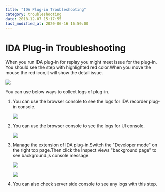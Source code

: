 ```yaml
---
title: "IDA Plug-in Troubleshooting"
category: troubleshooting
date: 2018-12-07 15:17:55
last_modified_at: 2020-06-16 16:50:00
---
```


# IDA Plug-in Troubleshooting
When you run IDA plug-in for replay you might meet issue for the plug-in. You should see the step with highlighted red color.When you move the mouse the red icon,it will show the detail issue.

   ![][references-idarecorder]

You can use below ways to collect logs of plug-in.

1. You can use the browser console to see the logs for IDA recorder plug-in console.

   ![][references-pluginConsole]

2. You can use the browser console to see the logs for  UI console.

   ![][references-browserconsole]

3.  Manage the extension of IDA plug-in.Switch the "Developer mode" on the right top page.Then click the Inspect views "background page" to see background.js console message.

    ![][references-plugin]


    ![][references-backgroundconsole]

4.  You can also check server side console to see any logs with this step.


  [references-wait-element]: ../images/references/references-wait-element.png
  [references-idarecorder]: ../images/references/IDARecorder.png
  [references-browserconsole]: ../images/references/Browserconsole.png
  [references-pluginConsole]: ../images/references/PluginConsole.png
  [references-plugin]: ../images/references/Plugin.png
  [references-backgroundconsole]: ../images/references/IDABackgroud.png
